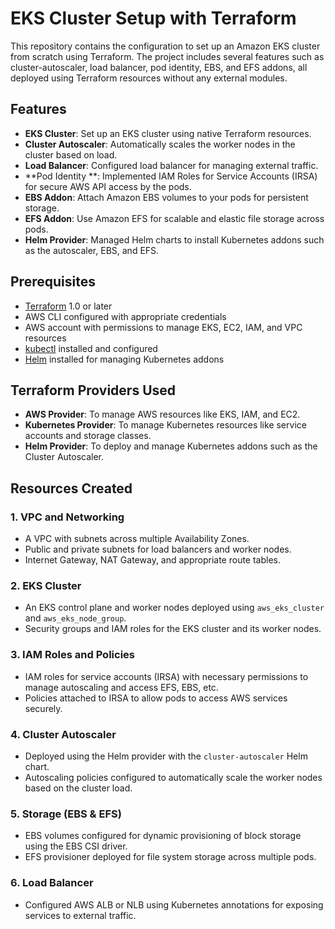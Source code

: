 # EKS Cluster Setup with Terraform

This repository contains the configuration to set up an Amazon EKS cluster from scratch using Terraform. The project includes several features such as cluster-autoscaler, load balancer, pod identity, EBS, and EFS addons, all deployed using Terraform resources without any external modules.

## Features

- **EKS Cluster**: Set up an EKS cluster using native Terraform resources.
- **Cluster Autoscaler**: Automatically scales the worker nodes in the cluster based on load.
- **Load Balancer**: Configured load balancer for managing external traffic.
- **Pod Identity **: Implemented IAM Roles for Service Accounts (IRSA) for secure AWS API access by the pods.
- **EBS Addon**: Attach Amazon EBS volumes to your pods for persistent storage.
- **EFS Addon**: Use Amazon EFS for scalable and elastic file storage across pods.
- **Helm Provider**: Managed Helm charts to install Kubernetes addons such as the autoscaler, EBS, and EFS.

## Prerequisites

- [Terraform](https://www.terraform.io/downloads.html) 1.0 or later
- AWS CLI configured with appropriate credentials
- AWS account with permissions to manage EKS, EC2, IAM, and VPC resources
- [kubectl](https://kubernetes.io/docs/tasks/tools/install-kubectl/) installed and configured
- [Helm](https://helm.sh/docs/intro/install/) installed for managing Kubernetes addons

## Terraform Providers Used

- **AWS Provider**: To manage AWS resources like EKS, IAM, and EC2.
- **Kubernetes Provider**: To manage Kubernetes resources like service accounts and storage classes.
- **Helm Provider**: To deploy and manage Kubernetes addons such as the Cluster Autoscaler.

## Resources Created

### 1. **VPC and Networking**

- A VPC with subnets across multiple Availability Zones.
- Public and private subnets for load balancers and worker nodes.
- Internet Gateway, NAT Gateway, and appropriate route tables.

### 2. **EKS Cluster**

- An EKS control plane and worker nodes deployed using `aws_eks_cluster` and `aws_eks_node_group`.
- Security groups and IAM roles for the EKS cluster and its worker nodes.
  
### 3. **IAM Roles and Policies**

- IAM roles for service accounts (IRSA) with necessary permissions to manage autoscaling and access EFS, EBS, etc.
- Policies attached to IRSA to allow pods to access AWS services securely.

### 4. **Cluster Autoscaler**

- Deployed using the Helm provider with the `cluster-autoscaler` Helm chart.
- Autoscaling policies configured to automatically scale the worker nodes based on the cluster load.

### 5. **Storage (EBS & EFS)**

- EBS volumes configured for dynamic provisioning of block storage using the EBS CSI driver.
- EFS provisioner deployed for file system storage across multiple pods.

### 6. **Load Balancer**

- Configured AWS ALB or NLB using Kubernetes annotations for exposing services to external traffic.


